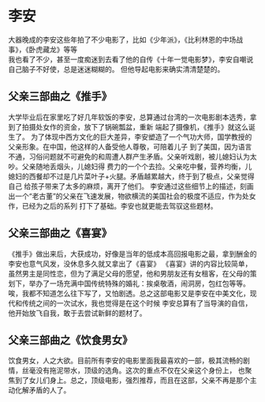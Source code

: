 # 李安
 大器晚成的李安这些年拍了不少电影了，比如《少年派》，《比利林恩的中场战事》，《卧虎藏龙》等等  
 我也看了不少，甚至一度痴迷到去看了他的自传《十年一觉电影梦》，李安自嘲说自己脑子不好使，总是迷迷糊糊的。
 但他导起电影来确实清清楚楚的。


## 父亲三部曲之《推手》
  大学毕业后在家里吃了好几年软饭的李安，总算通过台湾的一次电影剧本选秀，拿到了拍摄处女作的资金，放下了锅碗瓢盆，重新
端起了摄像机，《推手》就这么诞生了。
  为了体现中西方文化的巨大差异，李安塑造了一个气功大师，国学教授的父亲形象。在中国，他这样的人备受他人尊敬，可陪着儿子
到了美国，因为语言不通，习俗问题就不可避免的和周遭人群产生矛盾。父亲听戏剧，被儿媳妇认为太吵。父亲随地丢烟头，儿媳妇得
费力的一个个去捡。父亲吃中餐，营养均衡，儿媳妇的西餐却不过是几片菜叶子+火腿。矛盾越累越大，终于到了极点，父亲觉得自己
给孩子带来了太多的麻烦，离开了他们。
  李安通过这些细节上的描述，刻画出一个“老古董”的父亲在飞速发展，物欲横流的美国社会的极度不适应，作为处女作，已经为之后的系列
打下了基础。李安也就更能去驾驭这些题材。


## 父亲三部曲之《喜宴》
  《推手》做出来后，大获成功，好像是当年的低成本高回报电影之最，拿到酬金的李安也意气风发，没休息多久就又拿出了《喜宴》
  《喜宴》讲的内容比较简单，虽然男主是同性恋，但为了满足父母的愿望，他和男朋友还有女租客，在父母的策划下，举办了一场充满中国传统特殊的婚礼：挨桌敬酒，闹洞房，包红包等等。唉，我都不知道怎么往下写了，又怕剧透。总之这部电影又是李安在中美文化，现代和传统之间的一次试水，我也觉得是在这个时候
  李安总算有了当导演的自信，他开始放飞自我，敢于去尝试新鲜的题材了。

## 父亲三部曲之《饮食男女》
   饮食男女，人之大欲。目前所有李安的电影里面我最喜欢的一部，极其流畅的剧情，丝毫没有拖泥带水，顶级的选角。这次的重点不仅在父亲这个身份上，
也聚焦到了女儿们身上。总之，顶级电影，强烈推荐，而且在这部，父亲不再是那个主动化解矛盾的人了。
